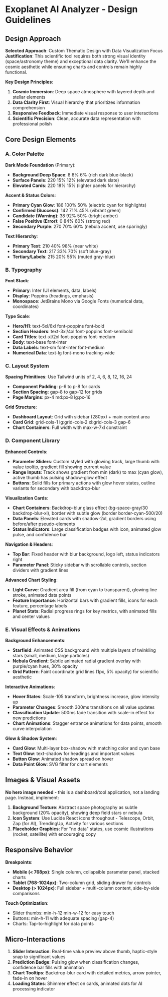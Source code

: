 # Exoplanet AI Analyzer - Design Guidelines

## Design Approach

**Selected Approach**: Custom Thematic Design with Data Visualization Focus
**Justification**: This scientific tool requires both strong visual identity (space/astronomy theme) and exceptional data clarity. We'll enhance the cosmic aesthetic while ensuring charts and controls remain highly functional.

**Key Design Principles**:
1. **Cosmic Immersion**: Deep space atmosphere with layered depth and stellar elements
2. **Data Clarity First**: Visual hierarchy that prioritizes information comprehension
3. **Responsive Feedback**: Immediate visual response to user interactions
4. **Scientific Precision**: Clean, accurate data representation with professional polish

## Core Design Elements

### A. Color Palette

**Dark Mode Foundation** (Primary):
- **Background Deep Space**: 8 8% 6% (rich dark blue-black)
- **Surface Panels**: 220 15% 12% (elevated dark slate)
- **Elevated Cards**: 220 18% 15% (lighter panels for hierarchy)

**Accent & Status Colors**:
- **Primary Cyan Glow**: 186 100% 50% (electric cyan for highlights)
- **Confirmed (Success)**: 142 71% 45% (vibrant green)
- **Candidate (Warning)**: 38 92% 50% (bright amber)
- **False Positive (Error)**: 0 84% 60% (strong red)
- **Secondary Purple**: 270 70% 60% (nebula accent, use sparingly)

**Text Hierarchy**:
- **Primary Text**: 210 40% 98% (near white)
- **Secondary Text**: 217 33% 70% (soft blue-gray)
- **Tertiary/Labels**: 215 20% 55% (muted gray-blue)

### B. Typography

**Font Stack**:
- **Primary**: Inter (UI elements, data, labels)
- **Display**: Poppins (headings, emphasis)
- **Monospace**: JetBrains Mono via Google Fonts (numerical data, coordinates)

**Type Scale**:
- **Hero/H1**: text-5xl/6xl font-poppins font-bold
- **Section Headers**: text-3xl/4xl font-poppins font-semibold
- **Card Titles**: text-xl/2xl font-poppins font-medium
- **Body**: text-base font-inter
- **Data Labels**: text-sm font-inter font-medium
- **Numerical Data**: text-lg font-mono tracking-wide

### C. Layout System

**Spacing Primitives**: Use Tailwind units of 2, 4, 6, 8, 12, 16, 24
- **Component Padding**: p-6 to p-8 for cards
- **Section Spacing**: gap-8 to gap-12 for grids
- **Page Margins**: px-4 md:px-8 lg:px-16

**Grid Structure**:
- **Dashboard Layout**: Grid with sidebar (280px) + main content area
- **Card Grid**: grid-cols-1 lg:grid-cols-2 xl:grid-cols-3 gap-6
- **Chart Containers**: Full width with max-w-7xl constraint

### D. Component Library

**Enhanced Controls**:
- **Parameter Sliders**: Custom styled with glowing track, large thumb with value tooltip, gradient fill showing current value
- **Range Inputs**: Track shows gradient from min (dark) to max (cyan glow), active thumb has pulsing shadow-glow effect
- **Buttons**: Solid fills for primary actions with glow hover states, outline variants for secondary with backdrop-blur

**Visualization Cards**:
- **Chart Containers**: Backdrop-blur glass effect (bg-space-gray/30 backdrop-blur-xl), border with subtle glow (border border-cyan-500/20)
- **Data Panels**: Elevated cards with shadow-2xl, gradient borders using before/after pseudo-elements
- **Status Indicators**: Large classification badges with icon, animated glow pulse, and confidence bar

**Navigation & Headers**:
- **Top Bar**: Fixed header with blur background, logo left, status indicators right
- **Parameter Panel**: Sticky sidebar with scrollable controls, section dividers with gradient lines

**Advanced Chart Styling**:
- **Light Curve**: Gradient area fill (from cyan to transparent), glowing line stroke, animated data points
- **Feature Importance**: Horizontal bars with gradient fills, icons for each feature, percentage labels
- **Planet Stats**: Radial progress rings for key metrics, with animated fills and center values

### E. Visual Effects & Animations

**Background Enhancements**:
- **Starfield**: Animated CSS background with multiple layers of twinkling stars (small, medium, large particles)
- **Nebula Gradient**: Subtle animated radial gradient overlay with purple/cyan hues, 30% opacity
- **Grid Pattern**: Faint coordinate grid lines (1px, 5% opacity) for scientific aesthetic

**Interactive Animations**:
- **Hover States**: Scale-105 transform, brightness increase, glow intensity up
- **Parameter Changes**: Smooth 300ms transitions on all value updates
- **Classification Update**: 500ms fade transition with scale-in effect for new predictions
- **Chart Animations**: Stagger entrance animations for data points, smooth curve interpolation

**Glow & Shadow System**:
- **Card Glow**: Multi-layer box-shadow with matching color and cyan base
- **Text Glow**: text-shadow for headings and important values
- **Button Glow**: Animated shadow spread on hover
- **Data Point Glow**: SVG filter for chart elements

## Images & Visual Assets

**No hero image needed** - this is a dashboard/tool application, not a landing page. Instead, implement:

1. **Background Texture**: Abstract space photography as subtle background (20% opacity), showing deep field stars or nebula
2. **Icon System**: Use Lucide React icons throughout - Telescope, Orbit, Zap (for AI), TrendingUp, Activity for various sections
3. **Placeholder Graphics**: For "no data" states, use cosmic illustrations (rocket, satellite) with encouraging copy

## Responsive Behavior

**Breakpoints**:
- **Mobile (< 768px)**: Single column, collapsible parameter panel, stacked charts
- **Tablet (768-1024px)**: Two-column grid, sliding drawer for controls
- **Desktop (> 1024px)**: Full sidebar + multi-column content, side-by-side comparisons

**Touch Optimization**:
- Slider thumbs: min-h-12 min-w-12 for easy touch
- Buttons: min-h-11 with adequate spacing (gap-4)
- Charts: Tap-to-highlight for data points

## Micro-Interactions

1. **Slider Interaction**: Real-time value preview above thumb, haptic-style snap to significant values
2. **Prediction Badge**: Pulsing glow when classification changes, confidence bar fills with animation
3. **Chart Tooltips**: Backdrop-blur card with detailed metrics, arrow pointer, fade-in on hover
4. **Loading States**: Shimmer effect on cards, animated dots for AI processing indicator
